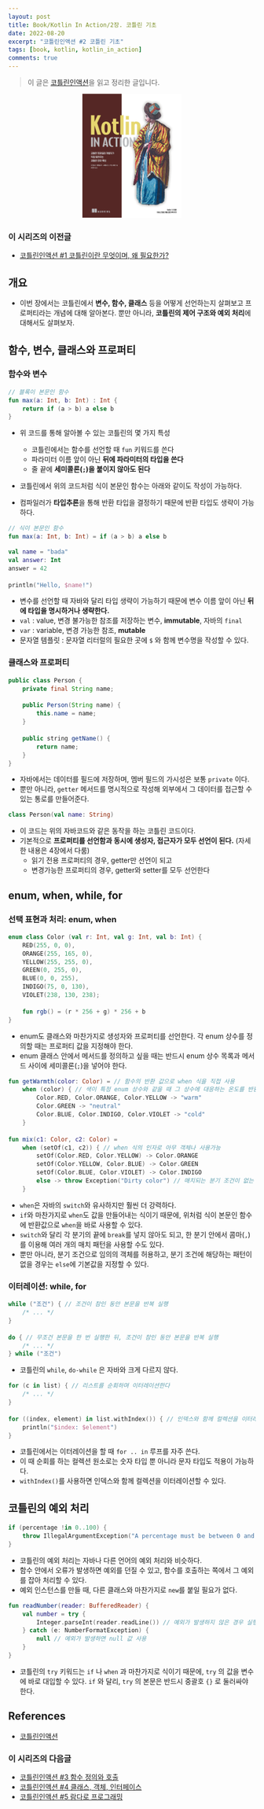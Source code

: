```yaml
---
layout: post
title: Book/Kotlin In Action/2장. 코틀린 기초
date: 2022-08-20
excerpt: "코틀린인액션 #2 코틀린 기초"
tags: [book, kotlin, kotlin_in_action]
comments: true
---
```


> 이 글은 [코틀린인액션](http://www.kyobobook.co.kr/product/detailViewKor.laf?mallGb=KOR&ejkGb=KOR&barcode=9791161750712)을 읽고 정리한 글입니다.

<div style="width:40% !important; margin:0 auto">
<img src="/assets/img/kotlin_in_action.png" alt="kotlin_in_action.png">
</div>

### 이 시리즈의 이전글
- [코틀린인액션 #1 코틀린이란 무엇이며, 왜 필요한가?](https://xrabcde.github.io/kotlin-in-action1/)

## 개요
- 이번 장에서는 코틀린에서 **변수, 함수, 클래스** 등을 어떻게 선언하는지 살펴보고 프로퍼티라는 개념에 대해 알아본다. 뿐만 아니라, **코틀린의 제어 구조와 예외 처리**에 대해서도 살펴보자.

## 함수, 변수, 클래스와 프로퍼티
### 함수와 변수
```kotlin
// 블록이 본문인 함수
fun max(a: Int, b: Int) : Int {
    return if (a > b) a else b
}
```
- 위 코드를 통해 알아볼 수 있는 코틀린의 몇 가지 특성
  - 코틀린에서는 함수를 선언할 때 `fun` 키워드를 쓴다
  - 파라미터 이름 앞이 아닌 **뒤에 파라미터의 타입을 쓴다**
  - 줄 끝에 **세미콜론(`;`)을 붙이지 않아도 된다**

- 코틀린에서 위의 코드처럼 식이 본문인 함수는 아래와 같이도 작성이 가능하다.
- 컴파일러가 **타입추론**을 통해 반환 타입을 결정하기 때문에 반환 타입도 생략이 가능하다.

```kotlin
// 식이 본문인 함수
fun max(a: Int, b: Int) = if (a > b) a else b
```

```kotlin
val name = "bada"
val answer: Int
answer = 42

println("Hello, $name!")
```
- 변수를 선언할 때 자바와 달리 타입 생략이 가능하기 때문에 변수 이름 앞이 아닌 **뒤에 타입을 명시하거나 생략한다.**
- `val` : value, 변경 불가능한 참조를 저장하는 변수, **immutable**, 자바의 `final`
- `var` : variable, 변경 가능한 참조, **mutable**
- 문자열 템플릿 : 문자열 리터럴의 필요한 곳에 `$` 와 함께 변수명을 작성할 수 있다.

### 클래스와 프로퍼티
```java
public class Person {
    private final String name;

    public Person(String name) {
        this.name = name;
    }

    public string getName() {
        return name;
    }
}
```
- 자바에서는 데이터를 필드에 저장하며, 멤버 필드의 가시성은 보통 `private` 이다.
- 뿐만 아니라, `getter` 메서드를 명시적으로 작성해 외부에서 그 데이터를 접근할 수 있는 통로를 만들어준다.

```kotlin
class Person(val name: String)
```

- 이 코드는 위의 자바코드와 같은 동작을 하는 코틀린 코드이다.
- 기본적으로 **프로퍼티를 선언함과 동시에 생성자, 접근자가 모두 선언이 된다.** (자세한 내용은 4장에서 다룸)
  - 읽기 전용 프로퍼티의 경우, getter만 선언이 되고
  - 변경가능한 프로퍼티의 경우, getter와 setter를 모두 선언한다

## enum, when, while, for
### 선택 표현과 처리: enum, when
```kotlin
enum class Color (val r: Int, val g: Int, val b: Int) {
    RED(255, 0, 0),
    ORANGE(255, 165, 0),
    YELLOW(255, 255, 0),
    GREEN(0, 255, 0),
    BLUE(0, 0, 255),
    INDIGO(75, 0, 130),
    VIOLET(238, 130, 238);

    fun rgb() = (r * 256 + g) * 256 + b
}
```
- enum도 클래스와 마찬가지로 생성자와 프로퍼티를 선언한다. 각 enum 상수를 정의할 때는 프로퍼티 값을 지정해야 한다.
- enum 클래스 안에서 메서드를 정의하고 싶을 때는 반드시 enum 상수 목록과 메서드 사이에 세미콜론(`;`)을 넣어야 한다.

```kotlin
fun getWarmth(color: Color) = // 함수의 반환 값으로 when 식을 직접 사용
    when (color) { // 색이 특정 enum 상수와 같을 때 그 상수에 대응하는 온도를 반환
        Color.RED, Color.ORANGE, Color.YELLOW -> "warm"
        Color.GREEN -> "neutral"
        Color.BLUE, Color.INDIGO, Color.VIOLET -> "cold"
    }

fun mix(c1: Color, c2: Color) =
    when (setOf(c1, c2)) { // when 식의 인자로 아무 객체나 사용가능
        setOf(Color.RED, Color.YELLOW) -> Color.ORANGE
        setOf(Color.YELLOW, Color.BLUE) -> Color.GREEN
        setOf(Color.BLUE, Color.VIOLET) -> Color.INDIGO
        else -> throw Exception("Dirty color") // 매치되는 분기 조건이 없는 경우
    }
```
- `when`은 자바의 `switch`와 유사하지만 훨씬 더 강력하다.
- `if`와 마찬가지로 `when`도 값을 만들어내는 식이기 때문에, 위처럼 식이 본문인 함수에 반환값으로 `when`을 바로 사용할 수 있다.
- `switch`와 달리 각 분기의 끝에 `break`를 넣지 않아도 되고, 한 분기 안에서 콤마(`,`)를 이용해 여러 개의 매치 패턴을 사용할 수도 있다.
- 뿐만 아니라, 분기 조건으로 임의의 객체를 허용하고, 분기 조건에 해당하는 패턴이 없을 경우는 `else`에 기본값을 지정할 수 있다.

### 이터레이션: while, for
```kotlin
while ("조건") { // 조건이 참인 동안 본문을 반복 실행
    /* ... */
}

do { // 무조건 본문을 한 번 실행한 뒤, 조건이 참인 동안 본문을 반복 실행
    /* ... */
} while ("조건")
```
- 코틀린의 `while`, `do-while` 은 자바와 크게 다르지 않다.

```kotlin
for (c in list) { // 리스트를 순회하며 이터레이션한다
    /* ... */
}

for ((index, element) in list.withIndex()) { // 인덱스와 함께 컬렉션을 이터레이션한다
    println("$index: $element")
}
```
- 코틀린에서는 이터레이션을 할 때 `for .. in` 루프를 자주 쓴다.
- 이 때 순회를 하는 컬렉션 원소로는 숫자 타입 뿐 아니라 문자 타입도 적용이 가능하다.
- `withIndex()`를 사용하면 인덱스와 함께 컬렉션을 이터레이션할 수 있다.

## 코틀린의 예외 처리
```kotlin
if (percentage !in 0..100) {
    throw IllegalArgumentException("A percentage must be between 0 and 100")
}
```
- 코틀린의 예외 처리는 자바나 다른 언어의 예외 처리와 비슷하다.
- 함수 안에서 오류가 발생하면 예외를 던질 수 있고, 함수를 호출하는 쪽에서 그 예외를 잡아 처리할 수 있다.
- 예외 인스턴스를 만들 때, 다른 클래스와 마찬가지로 `new`를 붙일 필요가 없다.

```kotlin
fun readNumber(reader: BufferedReader) {
    val number = try {
        Integer.parseInt(reader.readLine()) // 예외가 발생하지 않은 경우 실행
    } catch (e: NumberFormatException) {
        null // 예외가 발생하면 null 값 사용
    }
}
```
- 코틀린의 `try` 키워드는 `if` 나 `when` 과 마찬가지로 식이기 때문에, `try` 의 값을 변수에 바로 대입할 수 있다. `if` 와 달리, `try` 의 본문은 반드시 중괄호 `{}` 로 둘러싸야 한다.

## References
- [코틀린인액션](http://www.kyobobook.co.kr/product/detailViewKor.laf?mallGb=KOR&ejkGb=KOR&barcode=9791161750712)

### 이 시리즈의 다음글
- [코틀린인액션 #3 함수 정의와 호출](https://xrabcde.github.io/kotlin-in-action3/)
- [코틀린인액션 #4 클래스, 객체, 인터페이스](https://xrabcde.github.io/kotlin-in-action4/)
- [코틀린인액션 #5 람다로 프로그래밍](https://xrabcde.github.io/kotlin-in-action5/)
